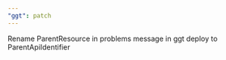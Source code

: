 ```yaml
---
"ggt": patch
---
```


Rename ParentResource in problems message in ggt deploy to ParentApiIdentifier
